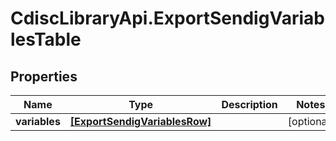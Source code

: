 # CdiscLibraryApi.ExportSendigVariablesTable

## Properties

Name | Type | Description | Notes
------------ | ------------- | ------------- | -------------
**variables** | [**[ExportSendigVariablesRow]**](ExportSendigVariablesRow.md) |  | [optional] 


